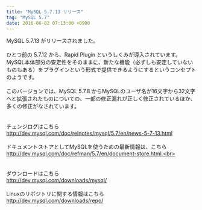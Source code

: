 ```yaml
---
title: "MySQL 5.7.13 リリース"
tag: "MySQL 5.7"
date: 2016-06-02 07:13:00 +0900
---
```


MySQL 5.7.13 がリリースされました。<br>
<br>
ひとつ前の 5.7.12 から、Rapid Plugin というしくみが導入されています。<br>
MySQL本体部分の安定性をそのままに、新たな機能（必ずしも安定していないものもある）をプラグインという形式で提供できるようにするというコンセプトのようです。<br>
<br>
このバージョンでは、MySQL 5.7.8 からMySQLのユーザ名が16文字から32文字へと拡張されたものについての、一部の修正漏れが正しく修正されているほか、多くの修正がなされています。<br>
<br>
<br>
チェンジログはこちら<br>
http://dev.mysql.com/doc/relnotes/mysql/5.7/en/news-5-7-13.html<br>
<br>
ドキュメントストアとしてMySQLを使うための最新情報は、こちら<br>
http://dev.mysql.com/doc/refman/5.7/en/document-store.html.<br>
<br>
<br>
<br>
ダウンロードはこちら<br>
http://dev.mysql.com/downloads/mysql/<br>
<br>
Linuxのリポジトリに関する情報はこちら<br>
http://dev.mysql.com/downloads/repo/<br>
<br>
<br>
